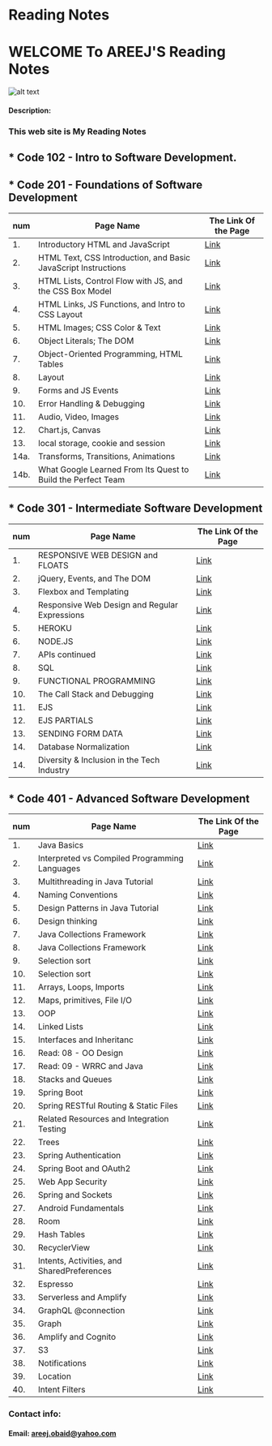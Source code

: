 # Reading Notes

# WELCOME To AREEJ'S Reading Notes

![alt text](https://www.impactplus.com/hubfs/17-award-winning-website-designs-02.jpg)

#### Description:

### This web site is My Reading Notes

## \* Code 102 - Intro to Software Development.

## \* Code 201 - Foundations of Software Development

| num  | Page Name                                                      | The Link Of the Page                                           |
| ---- | -------------------------------------------------------------- | -------------------------------------------------------------- |
| 1.   | Introductory HTML and JavaScript                               | [Link](https://areejobaid94.github.io/reading-notes/class-01)  |
| 2.   | HTML Text, CSS Introduction, and Basic JavaScript Instructions | [Link](https://areejobaid94.github.io/reading-notes/class-02)  |
| 3.   | HTML Lists, Control Flow with JS, and the CSS Box Model        | [Link](https://areejobaid94.github.io/reading-notes/class-03)  |
| 4.   | HTML Links, JS Functions, and Intro to CSS Layout              | [Link](https://areejobaid94.github.io/reading-notes/class-04)  |
| 5.   | HTML Images; CSS Color & Text                                  | [Link](https://areejobaid94.github.io/reading-notes/class-05)  |
| 6.   | Object Literals; The DOM                                       | [Link](https://areejobaid94.github.io/reading-notes/class-06)  |
| 7.   | Object-Oriented Programming, HTML Tables                       | [Link](https://areejobaid94.github.io/reading-notes/class-07)  |
| 8.   | Layout                                                         | [Link](https://areejobaid94.github.io/reading-notes/class-08)  |
| 9.   | Forms and JS Events                                            | [Link](https://areejobaid94.github.io/reading-notes/class-09)  |
| 10.  | Error Handling & Debugging                                     | [Link](https://areejobaid94.github.io/reading-notes/class-10)  |
| 11.  | Audio, Video, Images                                           | [Link](https://areejobaid94.github.io/reading-notes/class-11)  |
| 12.  | Chart.js, Canvas                                               | [Link](https://areejobaid94.github.io/reading-notes/class-12)  |
| 13.  | local storage, cookie and session                              | [Link](https://areejobaid94.github.io/reading-notes/class-13)  |
| 14a. | Transforms, Transitions, Animations                            | [Link](https://areejobaid94.github.io/reading-notes/class-14a) |
| 14b. | What Google Learned From Its Quest to Build the Perfect Team   | [Link](https://areejobaid94.github.io/reading-notes/class-14b) |

## \* Code 301 - Intermediate Software Development

| num | Page Name                                     | The Link Of the Page                                        |
| --- | --------------------------------------------- | ----------------------------------------------------------- |
| 1.  | RESPONSIVE WEB DESIGN and FLOATS              | [Link](https://areejobaid94.github.io/reading-notes/301-01) |
| 2.  | jQuery, Events, and The DOM                   | [Link](https://areejobaid94.github.io/reading-notes/301-02) |
| 3.  | Flexbox and Templating                        | [Link](https://areejobaid94.github.io/reading-notes/301-03) |
| 4.  | Responsive Web Design and Regular Expressions | [Link](https://areejobaid94.github.io/reading-notes/301-04) |
| 5.  | HEROKU                                        | [Link](https://areejobaid94.github.io/reading-notes/301-05) |
| 6.  | NODE.JS                                       | [Link](https://areejobaid94.github.io/reading-notes/301-06) |
| 7.  | APIs continued                                | [Link](https://areejobaid94.github.io/reading-notes/301-07) |
| 8.  | SQL                                           | [Link](https://areejobaid94.github.io/reading-notes/301-08) |
| 9.  | FUNCTIONAL PROGRAMMING                        | [Link](https://areejobaid94.github.io/reading-notes/301-09) |
| 10. | The Call Stack and Debugging                  | [Link](https://areejobaid94.github.io/reading-notes/301-10) |
| 11. | EJS                                           | [Link](https://areejobaid94.github.io/reading-notes/301-11) |
| 12. | EJS PARTIALS                                  | [Link](https://areejobaid94.github.io/reading-notes/301-12) |
| 13. | SENDING FORM DATA                             | [Link](https://areejobaid94.github.io/reading-notes/301-13) |
| 14. | Database Normalization                        | [Link](https://areejobaid94.github.io/reading-notes/301-14) |
| 14. | Diversity & Inclusion in the Tech Industry    | [Link](https://areejobaid94.github.io/reading-notes/301-15) |

## \* Code 401 - Advanced Software Development

| num | Page Name                                     | The Link Of the Page                                             |
| --- | --------------------------------------------- | ---------------------------------------------------------------- |
| 1.  | Java Basics                                   | [Link](https://areejobaid94.github.io/reading-notes/401-01)      |
| 2.  | Interpreted vs Compiled Programming Languages | [Link](https://areejobaid94.github.io/reading-notes/401-prep-01) |
| 3.  | Multithreading in Java Tutorial               | [Link](https://areejobaid94.github.io/reading-notes/401-prep-02) |
| 4.  | Naming Conventions                            | [Link](https://areejobaid94.github.io/reading-notes/401-prep-03) |
| 5.  | Design Patterns in Java Tutorial              | [Link](https://areejobaid94.github.io/reading-notes/401-prep-04) |
| 6.  | Design thinking                               | [Link](https://areejobaid94.github.io/reading-notes/401-prep-05) |
| 7.  | Java Collections Framework                    | [Link](https://areejobaid94.github.io/reading-notes/401-prep-06) |
| 8.  | Java Collections Framework                    | [Link](https://areejobaid94.github.io/reading-notes/401-prep-06) |
| 9.  | Selection sort                                | [Link](https://areejobaid94.github.io/reading-notes/401-prep-07) |
| 10. | Selection sort                                | [Link](https://areejobaid94.github.io/reading-notes/401-prep-08) |
| 11. | Arrays, Loops, Imports                        | [Link](https://areejobaid94.github.io/reading-notes/401-02)      |
| 12. | Maps, primitives, File I/O                    | [Link](https://areejobaid94.github.io/reading-notes/401-03)      |
| 13. | OOP                                           | [Link](https://areejobaid94.github.io/reading-notes/401-04)      |
| 14. | Linked Lists                                  | [Link](https://areejobaid94.github.io/reading-notes/401-05)      |
| 15. | Interfaces and Inheritanc                     | [Link](https://areejobaid94.github.io/reading-notes/401-06)      |
| 16. | Read: 08 - OO Design                          | [Link](https://areejobaid94.github.io/reading-notes/401-07)      |
| 17. | Read: 09 - WRRC and Java                      | [Link](https://areejobaid94.github.io/reading-notes/401-08)      |
| 18. | Stacks and Queues                             | [Link](https://areejobaid94.github.io/reading-notes/401-09)      |
| 19. | Spring Boot                                   | [Link](https://areejobaid94.github.io/reading-notes/401-11)      |
| 20. | Spring RESTful Routing & Static Files         | [Link](https://areejobaid94.github.io/reading-notes/401-12)      |
| 21. | Related Resources and Integration Testing     | [Link](https://areejobaid94.github.io/reading-notes/401-13)      |
| 22. | Trees                                         | [Link](https://areejobaid94.github.io/reading-notes/401-14)      |
| 23. | Spring Authentication                         | [Link](https://areejobaid94.github.io/reading-notes/401-15)      |
| 24. | Spring Boot and OAuth2                        | [Link](https://areejobaid94.github.io/reading-notes/401-16)      |
| 25. | Web App Security                              | [Link](https://areejobaid94.github.io/reading-notes/401-17)      |
| 26. | Spring and Sockets                            | [Link](https://areejobaid94.github.io/reading-notes/401-18)      |
| 27. | Android Fundamentals                          | [Link](https://areejobaid94.github.io/reading-notes/401-26)      |
| 28. | Room                                          | [Link](https://areejobaid94.github.io/reading-notes/401-29)      |
| 29. | Hash Tables                                   | [Link](https://areejobaid94.github.io/reading-notes/401-30)      |
| 30. | RecyclerView                                  | [Link](https://areejobaid94.github.io/reading-notes/401-28)      |
| 31. | Intents, Activities, and SharedPreferences    | [Link](https://areejobaid94.github.io/reading-notes/401-27)      |
| 32. | Espresso                                      | [Link](https://areejobaid94.github.io/reading-notes/401-31)      |
| 33. | Serverless and Amplify                        | [Link](https://areejobaid94.github.io/reading-notes/401-32)      |
| 34. | GraphQL @connection                           | [Link](https://areejobaid94.github.io/reading-notes/401-33)      |
| 35. | Graph                                         | [Link](https://areejobaid94.github.io/reading-notes/401-34)      |
| 36. | Amplify and Cognito                           | [Link](https://areejobaid94.github.io/reading-notes/401-36)      |
| 37. |  S3                                           | [Link](https://areejobaid94.github.io/reading-notes/401-37)      |
| 38. | Notifications                                 | [Link](https://areejobaid94.github.io/reading-notes/401-38)      |
| 39. | Location                                      | [Link](https://areejobaid94.github.io/reading-notes/401-39)      |
| 40. | Intent Filters                                | [Link](https://areejobaid94.github.io/reading-notes/401-40)      |

### Contact info:

#### Email: areej.obaid@yahoo.com
